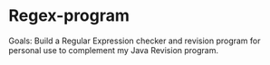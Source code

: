 # Regex-program
Goals: Build a Regular Expression checker and revision program for personal use
to complement my Java Revision program. 
 
